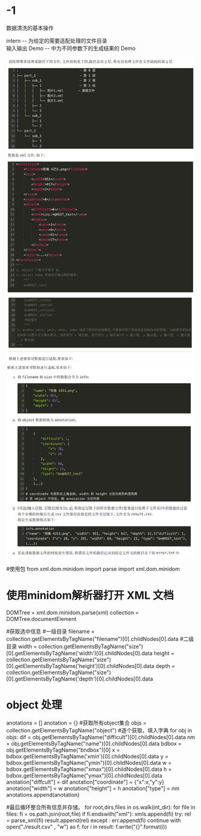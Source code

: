 # -1
数据清洗的基本操作

intern -- 为给定的需要适配处理的文件目录  
输入输出 Demo -- 中为不同参数下的生成结果的 Demo  


![Image text](https://github.com/Fzkin/-1/blob/master/img/1.png)
![Image text](https://github.com/Fzkin/-1/blob/master/img/2.png)
![Image text](https://github.com/Fzkin/-1/blob/master/img/3.png)
![Image text](https://github.com/Fzkin/-1/blob/master/img/4.png)

#使用包
from xml.dom.minidom import parse
import xml.dom.minidom

# 使用minidom解析器打开 XML 文档
DOMTree = xml.dom.minidom.parse(xml)
collection = DOMTree.documentElement

#获取选中信息
#一级目录
filename = collection.getElementsByTagName("filename")[0].childNodes[0].data
#二级目录
width = collection.getElementsByTagName("size")[0].getElementsByTagName('width')[0].childNodes[0].data
height = collection.getElementsByTagName("size")[0].getElementsByTagName('height')[0].childNodes[0].data
depth =  collection.getElementsByTagName("size")[0].getElementsByTagName('depth')[0].childNodes[0].data
  

# object 处理
anotations = []
anotation = {}
#获取所有object集合
objs = collection.getElementsByTagName("object")
#逐个获取，填入字典
for obj in objs:
        dif = obj.getElementsByTagName("difficult")[0].childNodes[0].data
        nm =  obj.getElementsByTagName("name")[0].childNodes[0].data
        bdbox =  obj.getElementsByTagName("bndbox")[0]
        x = bdbox.getElementsByTagName('xmin')[0].childNodes[0].data
        y = bdbox.getElementsByTagName("ymin")[0].childNodes[0].data
        w = bdbox.getElementsByTagName("xmax")[0].childNodes[0].data
        h = bdbox.getElementsByTagName("ymax")[0].childNodes[0].data
        anotation["diffcult"] = dif
        anotation["coordinate"] = {"x":x,"y":y}
        anotation["width"] = w
        anotation["height"] = h
        anotation["type"] = nm
        anotations.append(anotation)


#最后循环整合所有信息并存储。
for root,dirs,files in os.walk(int_dir):
    for file in files:
        fi = os.path.join(root,file)
        if fi.endswith("xml"):
            xmls.append(fi)
            try:
                rel = parse_xml(fi)
                result.append(rel)
            except :
                err.append(fi)
                continue
with open("./result.csv" , "w") as f:
    for i in result:
        f.write("{}".format(i))

